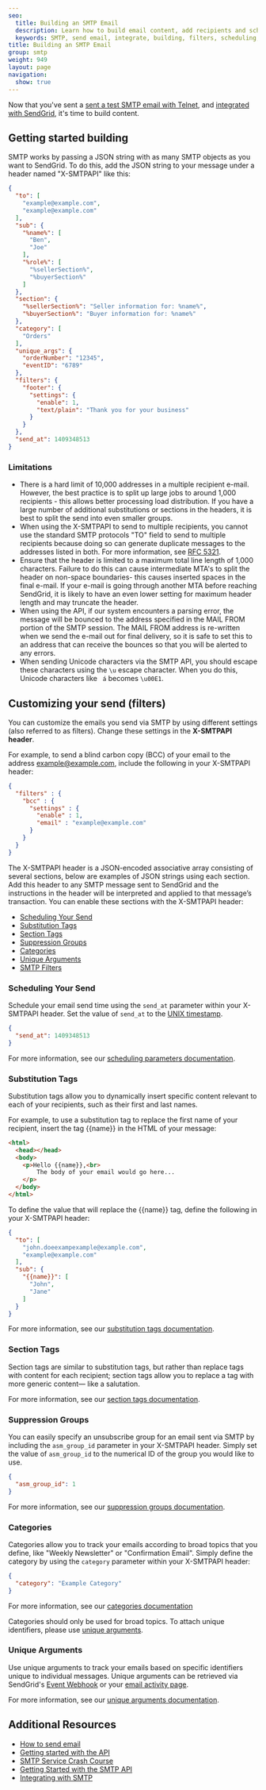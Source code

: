 ```yaml
---
seo:
  title: Building an SMTP Email
  description: Learn how to build email content, add recipients and schedule your send.
  keywords: SMTP, send email, integrate, building, filters, scheduling, substitution, suppression groups, unique arguments, recipients
title: Building an SMTP Email
group: smtp
weight: 949
layout: page
navigation:
  show: true
---
```

Now that you've sent a [sent a test SMTP email with Telnet]({{root_url}}/for-developers/sending-email/getting-started-smtp/), and [integrated with SendGrid]({{root_url}}/for-developers/sending-email/integrating-with-the-smtp-api/), it's time to build content.

## 	Getting started building

SMTP works by passing a JSON string with as many SMTP objects as you want to SendGrid. To do this, add the JSON string to your message under a header named "X-SMTPAPI" like this:

```json
{
  "to": [
    "example@example.com",
    "example@example.com"
  ],
  "sub": {
    "%name%": [
      "Ben",
      "Joe"
    ],
    "%role%": [
      "%sellerSection%",
      "%buyerSection%"
    ]
  },
  "section": {
    "%sellerSection%": "Seller information for: %name%",
    "%buyerSection%": "Buyer information for: %name%"
  },
  "category": [
    "Orders"
  ],
  "unique_args": {
    "orderNumber": "12345",
    "eventID": "6789"
  },
  "filters": {
    "footer": {
      "settings": {
        "enable": 1,
        "text/plain": "Thank you for your business"
      }
    }
  },
  "send_at": 1409348513
}
```

 ### 	Limitations

- There is a hard limit of 10,000 addresses in a multiple recipient e-mail. However, the best practice is to split up large jobs to around 1,000 recipients - this allows better processing load distribution. If you have a large number of additional substitutions or sections in the headers, it is best to split the send into even smaller groups.
- When using the X-SMTPAPI to send to multiple recipients, you cannot use the standard SMTP protocols "TO" field to send to multiple recipients because doing so can generate duplicate messages to the addresses listed in both. For more information, see [RFC 5321](https://tools.ietf.org/html/rfc5321).
- Ensure that the header is limited to a maximum total line length of 1,000 characters. Failure to do this can cause intermediate MTA's to split the header on non-space boundaries- this causes inserted spaces in the final e-mail. If your e-mail is going through another MTA before reaching SendGrid, it is likely to have an even lower setting for maximum header length and may truncate the header.
- When using the API, if our system encounters a parsing error, the message will be bounced to the address specified in the MAIL FROM portion of the SMTP session. The MAIL FROM address is re-written when we send the e-mail out for final delivery, so it is safe to set this to an address that can receive the bounces so that you will be alerted to any errors.
- When sending Unicode characters via the SMTP API, you should escape these characters using the `\u` escape character. When you do this, Unicode characters like ` á` becomes `\u00E1`.

## 	Customizing your send (filters)

You can customize the emails you send via SMTP by using different settings (also referred to as filters). Change these settings in the **X-SMTPAPI header**.

For example, to send a blind carbon copy (BCC) of your email to the address example@example.com, include the following in your X-SMTPAPI header:

```json
{
  "filters" : {
    "bcc" : {
      "settings" : {
        "enable" : 1,
        "email" : "example@example.com"
      }
    }
  }
}
```

The X-SMTPAPI header is a JSON-encoded associative array consisting of several sections, below are examples of JSON strings using each section. Add this header to any SMTP message sent to SendGrid and the instructions in the header will be interpreted and applied to that message’s transaction. You can enable these sections with the X-SMTPAPI header:

- [Scheduling Your Send](#scheduling-your-send)
- [Substitution Tags](#substitution-tags)
- [Section Tags](#section-tags)
- [Suppression Groups](#suppression-groups)
- [Categories](#categories)
- [Unique Arguments](#unique-arguments)
- [SMTP Filters](#smtp-filters)

 ### 	Scheduling Your Send

Schedule your email send time using the `send_at` parameter within your X-SMTPAPI header. Set the value of `send_at` to the [UNIX timestamp](https://en.wikipedia.org/wiki/Unix_time).

```json
{
  "send_at": 1409348513
}
```

For more information, see our [scheduling parameters documentation]({{root_url}}/for-developers/sending-email/scheduling-parameters/).

 ### 	Substitution Tags

Substitution tags allow you to dynamically insert specific content relevant to each of your recipients, such as their first and last names.

For example, to use a substitution tag to replace the first name of your recipient, insert the tag {{name}} in the HTML of your message:

```html
<html>
  <head></head>
  <body>
    <p>Hello {{name}},<br>
        The body of your email would go here...
    </p>
  </body>
</html>
```

To define the value that will replace the {{name}} tag, define the following in your X-SMTPAPI header:

```json
{
  "to": [
    "john.doeexampexample@example.com",
    "example@example.com"
  ],
  "sub": {
    "{{name}}": [
      "John",
      "Jane"
    ]
  }
}
```

For more information, see our [substitution tags documentation]({{root_url}}/for-developers/sending-email/substitution-tags/).

 ### 	Section Tags

Section tags are similar to substitution tags, but rather than replace tags with content for each recipient; section tags allow you to replace a tag with more generic content— like a salutation.

For more information, see our [section tags documentation]({{root_url}}/for-developers/sending-email/section-tags/).

 ### 	Suppression Groups

You can easily specify an unsubscribe group for an email sent via SMTP by including the `asm_group_id` parameter in your X-SMTPAPI header. Simply set the value of `asm_group_id` to the numerical ID of the group you would like to use.

```json
{
  "asm_group_id": 1
}
```

For more information, see our [suppression groups documentation]({{root_url}}/for-developers/sending-email/suppressions/).

 ### 	Categories

Categories allow you to track your emails according to broad topics that you define, like "Weekly Newsletter" or "Confirmation Email". Simply define the category by using the `category` parameter within your X-SMTPAPI header:

```json
{
  "category": "Example Category"
}
```

For more information, see our [categories documentation]({{root_url}}/for-developers/sending-email/categories/)

<call-out>

Categories should only be used for broad topics. To attach unique identifiers, please use [unique arguments]({{root_url}}/for-developers/sending-email/unique-arguments/).

</call-out>

 ### 	Unique Arguments

Use unique arguments to track your emails based on specific identifiers unique to individual messages. Unique arguments can be retrieved via SendGrid's [Event Webhook]({{root_url}}/for-developers/tracking-events/event/) or your [email activity page]({{root_url}}/ui/analytics-and-reporting/email-activity-feed/).

For more information, see our [unique arguments documentation]({{root_url}}/for-developers/sending-email/unique-arguments/).

## 	Additional Resources


- [How to send email]({{root_url}}/ui/sending-email/how-to-send-email-with-marketing-campaigns/)
- [Getting started with the API]({{root_url}}/api-reference/)
- [SMTP Service Crash Course](https://sendgrid.com/blog/smtp-service-crash-course/)
- [Getting Started with the SMTP API]({{root_url}}/for-developers/sending-email/sending-email-smtp/)
- [Integrating with SMTP]({{root_url}}/for-developers/sending-email/integrating-with-the-smtp-api/)
